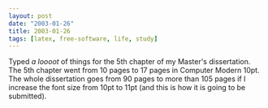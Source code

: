 ```yaml
---
layout: post
date: "2003-01-26"
title: 2003-01-26
tags: [latex, free-software, life, study]
---
```

Typed *a loooot* of things for the 5th chapter of my Master's
dissertation. The 5th chapter went from 10 pages to 17 pages in
Computer Modern 10pt. The whole dissertation goes from 90 pages to
more than 105 pages if I increase the font size from 10pt to 11pt
(and this is how it is going to be submitted).

